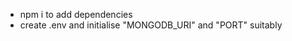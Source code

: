 <ul>
  <li>npm i to add dependencies</li>
  <li>create .env and initialise "MONGODB_URI" and "PORT" suitably</li>
</ul>
